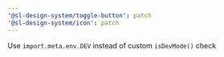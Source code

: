 ```yaml
---
'@sl-design-system/toggle-button': patch
'@sl-design-system/icon': patch
---
```


Use `import.meta.env.DEV` instead of custom `isDevMode()` check

